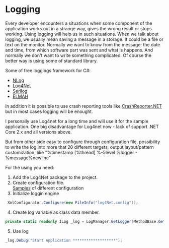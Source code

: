 # Logging

Every developer encounters a situations when some component of the application 
works out in a strange way, gives the wrong result or stops working.
Using logging will help us in such situations.
When we talk about logging, we usually mean saving a message in a storage. 
It could be a file or text on the monitor.
Normally we want to know from the message: the date and time, from which software part was sent and what is happens.
And normally we don't want to write something complicated.
Of course the better way is using some of standard library.

Some of free loggings framework for C#:

- [NLog](https://nlog-project.org/)
- [Log4Net](https://logging.apache.org/log4net/)
- [Serilog](https://serilog.net/)
- [ELMAH](https://code.google.com/archive/p/elmah/wikis/MVC.wiki)

In addition it is possible to use crash reporting tools like [CrashReporter.NET](https://github.com/ravibpatel/CrashReporter.NET) but in most cases logging will be enought.

I personally use Log4net for a long time and will use it for the sample application.
One big disadvantage for Log4net now - lack of support .NET Core 2.x and all versions above.

But from other side easy to configure through configuration file,
possibility to write the log into more that 20 different targets,
output layout/pattern customization, like  "%timestamp [%thread] %-5level %logger - %message%newline"

For the using you need:  
1. Add the Log4Net package to the project.  
2. Create configuration file.  
[Samples](https://logging.apache.org/log4net/release/config-examples.html) of different configuration   
3. Initialize loggin engine
````csharp
 XmlConfigurator.Configure(new FileInfo("log4Net.config"));
````  
4. Create log variable as class data member.
````csharp
private static readonly ILog _log = LogManager.GetLogger(MethodBase.GetCurrentMethod().DeclaringType);
````
5. Use log
````csharp
_log.Debug("Start Application *******************");
````
